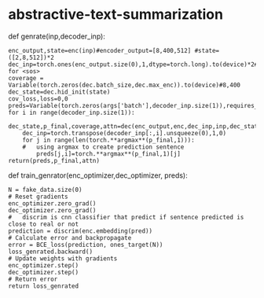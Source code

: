 # abstractive-text-summarization


def genrate(inp,decoder_inp):

    enc_output,state=enc(inp)#encoder_output=[8,400,512] #state=([2,8,512])*2
    dec_inp=torch.ones(enc_output.size(0),1,dtype=torch.long).to(device)*2#2 for <sos>
    coverage = Variable(torch.zeros(dec.batch_size,dec.max_enc)).to(device)#8,400
    dec_state=dec.hid_init(state)
    cov_loss,loss=0,0
    preds=Variable(torch.zeros(args['batch'],decoder_inp.size(1)),requires_grad=True)
    for i in range(decoder_inp.size(1)):
        dec_state,p_final,coverage,attn=dec(enc_output,enc,dec_inp,inp,dec_state,coverage)
        dec_inp=torch.transpose(decoder_inp[:,i].unsqueeze(0),1,0)
        for j in range(len(torch.**argmax**(p_final,1))):
        #   using argmax to create prediction sentence
            preds[j,i]=torch.**argmax**(p_final,1)[j] 
    return(preds,p_final,attn)
  
  def train_genrator(enc_optimizer,dec_optimizer, preds):
  
    N = fake_data.size(0)
    # Reset gradients
    enc_optimizer.zero_grad()
    dec_optimizer.zero_grad()
    #   discrim is cnn classifier that predict if sentence predicted is close to real or not
    prediction = discrim(enc.embedding(pred))
    # Calculate error and backpropagate
    error = BCE_loss(prediction, ones_target(N))
    loss_genrated.backward()
    # Update weights with gradients
    enc_optimizer.step()
    dec_optimizer.step()
    # Return error
    return loss_genrated
